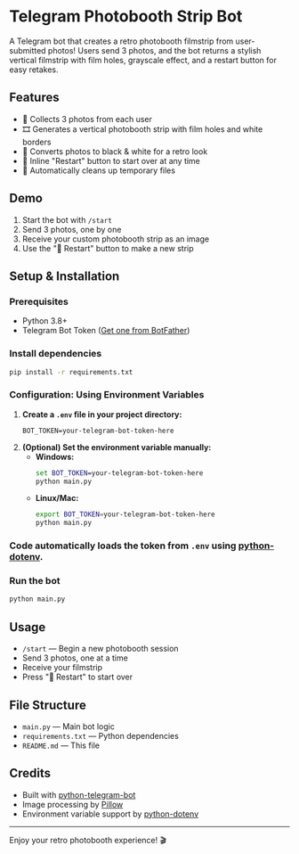 # Telegram Photobooth Strip Bot

A Telegram bot that creates a retro photobooth filmstrip from user-submitted photos! Users send 3 photos, and the bot returns a stylish vertical filmstrip with film holes, grayscale effect, and a restart button for easy retakes.

## Features
- 📸 Collects 3 photos from each user
- 🎞️ Generates a vertical photobooth strip with film holes and white borders
- 🖤 Converts photos to black & white for a retro look
- 🔄 Inline "Restart" button to start over at any time
- 🧹 Automatically cleans up temporary files

## Demo
1. Start the bot with `/start`
2. Send 3 photos, one by one
3. Receive your custom photobooth strip as an image
4. Use the "🔄 Restart" button to make a new strip

## Setup & Installation

### Prerequisites
- Python 3.8+
- Telegram Bot Token ([Get one from BotFather](https://t.me/BotFather))

### Install dependencies
```bash
pip install -r requirements.txt
```

### Configuration: Using Environment Variables

1. **Create a `.env` file in your project directory:**
   ```env
   BOT_TOKEN=your-telegram-bot-token-here
   ```
2. **(Optional) Set the environment variable manually:**
   - **Windows:**
     ```cmd
     set BOT_TOKEN=your-telegram-bot-token-here
     python main.py
     ```
   - **Linux/Mac:**
     ```bash
     export BOT_TOKEN=your-telegram-bot-token-here
     python main.py
     ```

### Code automatically loads the token from `.env` using [python-dotenv](https://pypi.org/project/python-dotenv/).

### Run the bot
```bash
python main.py
```

## Usage
- `/start` — Begin a new photobooth session
- Send 3 photos, one at a time
- Receive your filmstrip
- Press "🔄 Restart" to start over

## File Structure
- `main.py` — Main bot logic
- `requirements.txt` — Python dependencies
- `README.md` — This file

## Credits
- Built with [python-telegram-bot](https://python-telegram-bot.org/)
- Image processing by [Pillow](https://python-pillow.org/)
- Environment variable support by [python-dotenv](https://pypi.org/project/python-dotenv/)

---

Enjoy your retro photobooth experience! 🎬 
